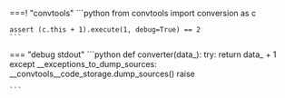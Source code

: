 ===! "convtools"
    ```python
    from convtools import conversion as c
    
    assert (c.this + 1).execute(1, debug=True) == 2
    ```

=== "debug stdout"
    ```python
    def converter(data_):
        try:
            return data_ + 1
        except __exceptions_to_dump_sources:
            __convtools__code_storage.dump_sources()
            raise
    
    ```

